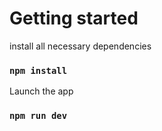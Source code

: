 # Getting started
install all necessary dependencies

### `npm install`

Launch the app

### `npm run dev`


